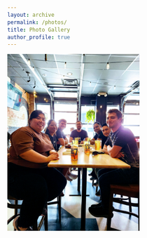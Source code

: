 ```yaml
---
layout: archive
permalink: /photos/
title: Photo Gallery
author_profile: true
---
```


<img src='/images/May2024.jpg' width="60%" height="60%">
